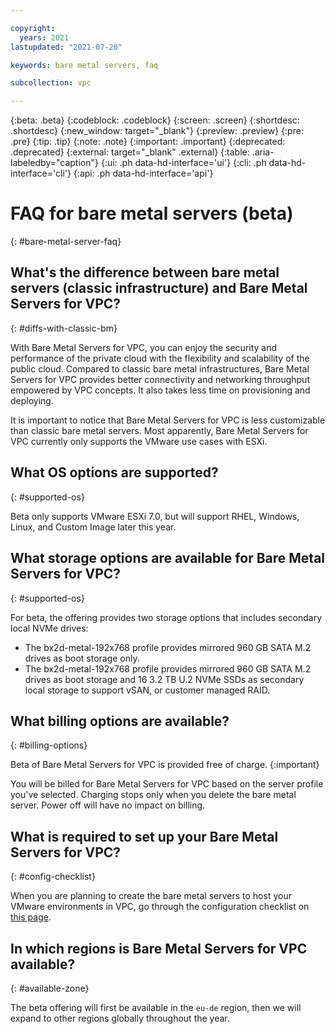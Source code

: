 ```yaml
---

copyright:
  years: 2021
lastupdated: "2021-07-20"

keywords: bare metal servers, faq

subcollection: vpc

---
```


{:beta: .beta}
{:codeblock: .codeblock}
{:screen: .screen}
{:shortdesc: .shortdesc}
{:new_window: target="_blank"}
{:preview: .preview}
{:pre: .pre}
{:tip: .tip}
{:note: .note}
{:important: .important}
{:deprecated: .deprecated}
{:external: target="_blank" .external}
{:table: .aria-labeledby="caption"}
{:ui: .ph data-hd-interface='ui'}
{:cli: .ph data-hd-interface='cli'}
{:api: .ph data-hd-interface='api'}

# FAQ for bare metal servers (beta)
{: #bare-metal-server-faq}

## What's the difference between bare metal servers (classic infrastructure) and Bare Metal Servers for VPC?
{: #diffs-with-classic-bm}

With Bare Metal Servers for VPC, you can enjoy the security and performance of the private cloud with the flexibility and scalability of the public cloud. Compared to classic bare metal infrastructures, Bare Metal Servers for VPC provides better connectivity and networking throughput empowered by VPC concepts. It also takes less time on provisioning and deploying.

It is important to notice that Bare Metal Servers for VPC is less customizable than classic bare metal servers. Most apparently, Bare Metal Servers for VPC currently only supports the VMware use cases with ESXi.

## What OS options are supported?
{: #supported-os}

Beta only supports VMware ESXi 7.0, but will support RHEL, Windows, Linux, and Custom Image later this year. 

## What storage options are available for Bare Metal Servers for VPC?
{: #supported-os}

For beta, the offering provides two storage options that includes secondary local NVMe drives: 

* The bx2d-metal-192x768 profile provides mirrored 960 GB SATA M.2 drives as boot storage only. 
* The bx2d-metal-192x768 profile provides mirrored 960 GB SATA M.2 drives as boot storage and 16 3.2 TB U.2 NVMe SSDs as secondary local storage to support vSAN, or customer managed RAID. 

## What billing options are available?
{: #billing-options}

Beta of Bare Metal Servers for VPC is provided free of charge. {:important}

You will be billed for Bare Metal Servers for VPC based on the server profile you've selected. Charging stops only when you delete the bare metal server. Power off will have no impact on billing. 

## What is required to set up your Bare Metal Servers for VPC? 
{: #config-checklist}

When you are planning to create the bare metal servers to host your VMware environments in VPC, go through the configuration checklist on [this page](/docs/vpc?topic=vpc-planning-for-bare-metal-servers). 

## In which regions is Bare Metal Servers for VPC available?
{: #available-zone}

The beta offering will first be available in the `eu-de` region, then we will expand to other regions globally throughout the year. 
